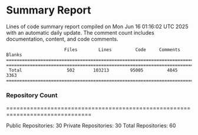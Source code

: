 # Summary Report
Lines of code summary report compiled on Mon Jun 16 01:16:02 UTC 2025 with an automatic daily update. The comment count includes documentation, content, and code comments.
```
                      Files        Lines         Code     Comments       Blanks
===============================================================================
===============================================================================
 Total                 502       103213        95005         4845         3363
===============================================================================
```

### Repository Count
===============================================================================

Public Repositories: 30
Private Repositories: 30
Total Repositories: 60

